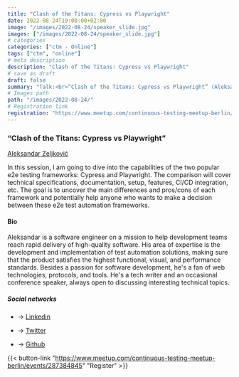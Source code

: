```yaml
---
title: "Clash of the Titans: Cypress vs Playwright"
date: 2022-08-24T19:00:00+02:00
image: "/images/2022-08-24/speaker_slide.jpg"
images: ["/images/2022-08-24/speaker_slide.jpg"]
# categories
categories: ["ctm - Online"]
tags: ["ctm", "online"]
# meta description
description: "Clash of the Titans: Cypress vs Playwright"
# save as draft
draft: false
summary: "Talk:<br>“Clash of the Titans: Cypress vs Playwright” (Aleksandar Zeljković)"
# Images path
path: "/images/2022-08-24/"
# Registration link
registration: "https://www.meetup.com/continuous-testing-meetup-berlin/events/287384845"
---
```


### “Clash of the Titans: Cypress vs Playwright”

[Aleksandar Zeljković](https://www.linkedin.com/in/a-zeljkovic)

In this session, I am going to dive into the capabilities of the two popular e2e testing frameworks: Cypress and Playwright. The comparison will cover technical specifications, documentation, setup, features, CI/CD integration, etc. The goal is to uncover the main differences and pros/cons of each framework and potentially help anyone who wants to make a decision between these e2e test automation frameworks.

#### Bio

Aleksandar is a software engineer on a mission to help development teams reach rapid delivery of high-quality software. His area of expertise is the development and implementation of test automation solutions, making sure that the product satisfies the highest functional, visual, and performance standards. Besides a passion for software development, he's a fan of web technologies, protocols, and tools. He's a tech writer and an occasional conference speaker, always open to discussing interesting technical topics.

##### Social networks

- <i class="fa fa-linkedin"></i> -> [Linkedin](https://www.linkedin.com/in/a-zeljkovic)

- <i class="fa fa-twitter"></i> -> [Twitter](https://twitter.com/a_zeljkovic)

- <i class="fa fa-github"></i> -> [Github](https://github.com/azeljkovic)

{{< button-link "https://www.meetup.com/continuous-testing-meetup-berlin/events/287384845" "Register" >}}
